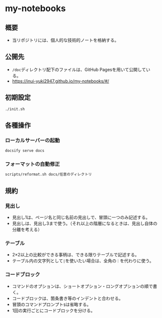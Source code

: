 # my-notebooks

## 概要

- 当リポジトリには、個人的な技術的ノートを格納する。

## 公開先

- `/doc`ディレクトリ配下のファイルは、GitHub Pagesを用いて公開している。
- https://inui-yuki2947.github.io/my-notebooks/#/

## 初期設定

```bash
./init.sh
```

## 各種操作

### ローカルサーバーの起動

```bash
docsify serve docs
```

### フォーマットの自動修正

```bash
scripts/reformat.sh docs/任意のディレクトリ
```

## 規約

### 見出し

- 見出し1は、ページ名と同じ名前の見出しで、冒頭に一つのみ記述する。
- 見出しは、見出し3まで使う。（それ以上の階層になるときは、見出し自体の分離を考える）

### テーブル

- 2×2以上の比較ができる事柄は、できる限りテーブルで記述する。
- テーブル内の文字列として`|`を使いたい場合は、全角の`｜`を代わりに使う。

### コードブロック

- コマンドのオプションは、ショートオプション・ロングオプションの順で書く。
- コードブロックは、箇条書き等のインデントと合わせる。
- 冒頭のコマンドプロンプト`$`は省略する。
- 1回の実行ごとにコードブロックを分ける。
